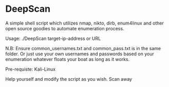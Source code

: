 # DeepScan
A simple shell script which utilizes nmap, nikto, dirb, enum4linux and other open source goodies to automate enumeration process. 

Usage:
./DeepScan target-ip-address or URL

N.B: Ensure common_usernames.txt and common_pass.txt is in the same folder. Or just use your own usernames and passwords based on your enumeration whatever floats your boat as long as it works.

Pre-requiste: Kali-Linux

Help yourself and modify the script as you wish.
Scan away
